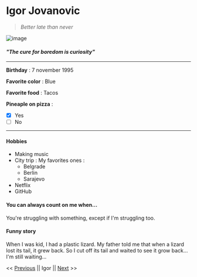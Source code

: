 # Igor Jovanovic

>*Better late than never*

![image](./1664530067412.jpg)


#### *"The cure for boredom is curiosity"*

-----------------------------------------------

**Birthday** : 7 november 1995

**Favorite color** : Blue

**Favorite food** : Tacos

**Pineaple on pizza** : 
- [x] Yes 
- [ ] No

---------------------------------------------- 

#### Hobbies

* Making music
* City trip :
My favorites ones : 
    - Belgrade
    - Berlin
    - Sarajevo
* Netflix
* GitHub

#### You can always count on me when...

You're struggling with something, except if I'm struggling too.

#### Funny story 

When I was kid, I had a plastic lizard. My father told me that when a lizard lost its tail, it grew back. So I cut off its tail and waited to see it grow back... I'm still waiting...

<< [Previous](https://github.com/hanaelle/markdown-challenge) || Igor || [Next](https://github.com/TreshMiralissa/markdown-challenge-) >>


